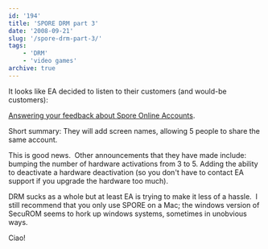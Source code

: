 ```yaml
---
id: '194'
title: 'SPORE DRM part 3'
date: '2008-09-21'
slug: '/spore-drm-part-3/'
tags:
    - 'DRM'
    - 'video games'
archive: true
---
```


It looks like EA decided to listen to their customers (and would-be
customers):

[Answering your feedback about Spore Online Accounts](http://forum.spore.com/jforum/posts/list/2897.page).

<!-- more -->

Short summary: They will add screen names, allowing 5 people to share the same
account.

This is good news.  Other announcements that they have made include: bumping
the number of hardware activations from 3 to 5. Adding the ability to
deactivate a hardware deactivation (so you don't have to contact EA support if
you upgrade the hardware too much).

DRM sucks as a whole but at least EA is trying to make it less of a hassle.  I
still recommend that you only use SPORE on a Mac; the windows version of
SecuROM seems to hork up windows systems, sometimes in unobvious ways.

Ciao!
